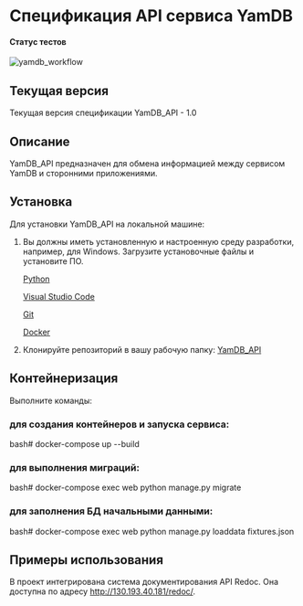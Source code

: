 # Спецификация API сервиса YamDB

#### Статус тестов
![yamdb_workflow](https://github.com/AlexanderVernigora/yamdb_final/workflows/yamdb_workflow/badge.svg)


## Текущая версия

Текущая версия спецификации YamDB_API - 1.0

## Описание

YamDB_API предназначен для обмена информацией между сервисом YamDB и сторонними приложениями.

## Установка

Для установки YamDB_API на локальной машине:

1. Вы должны иметь установленную и настроенную среду разработки, например, для Windows.  Загрузите установочные файлы и установите ПО.

    [Python](https://www.python.org/downloads/)
    
    [Visual Studio Code](https://code.visualstudio.com/download/)
    
    [Git](https://git-scm.com/download/win/)

    [Docker](https://www.docker.com/products/docker-desktop)

2. Клонируйте репозиторий в вашу рабочую папку: [YamDB_API](https://github.com/AlexanderVernigora/infra_sp2)

## Контейнеризация

Выполните команды:

### для создания контейнеров и запуска сервиса:

bash# docker-compose up --build

### для выполнения миграций:

bash# docker-compose exec web python manage.py migrate

### для заполнения БД начальными данными:

bash# docker-compose exec web python manage.py loaddata fixtures.json

## Примеры использования

В проект интегрирована система документирования API Redoc. Она доступна по адресу http://130.193.40.181/redoc/.

